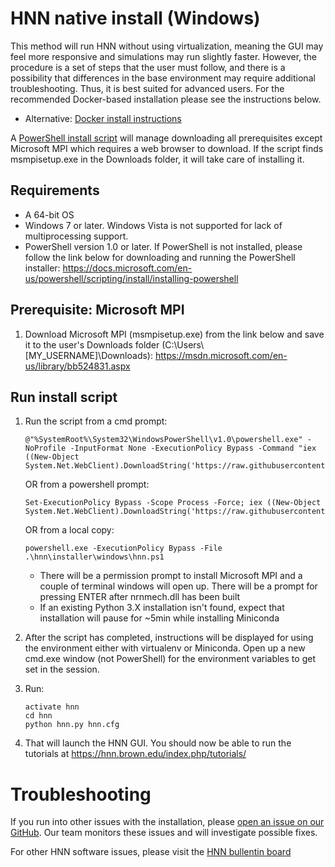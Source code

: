 # HNN native install (Windows)

This method will run HNN without using virtualization, meaning the GUI may feel more responsive and simulations may run slightly faster. However, the procedure is a set of steps that the user must follow, and there is a possibility that differences in the base environment may require additional troubleshooting. Thus, it is best suited for advanced users. For the recommended Docker-based installation please see the instructions below.
  - Alternative: [Docker install instructions](README.md)

A [PowerShell install script](hnn.ps1) will manage downloading all prerequisites except Microsoft MPI which requires a web browser to download. If the script finds msmpisetup.exe in the Downloads folder, it will take care of installing it.

## Requirements
 - A 64-bit OS
 - Windows 7 or later. Windows Vista is not supported for lack of multiprocessing support.
 - PowerShell version 1.0 or later. If PowerShell is not installed, please follow the link below for downloading and running the PowerShell installer:
 https://docs.microsoft.com/en-us/powershell/scripting/install/installing-powershell

## Prerequisite: Microsoft MPI

1. Download Microsoft MPI (msmpisetup.exe) from the link below and save it to the user's Downloads  folder (C:\Users\\[MY_USERNAME]\Downloads): https://msdn.microsoft.com/en-us/library/bb524831.aspx

## Run install script

1. Run the script from a cmd prompt:
    ```
    @"%SystemRoot%\System32\WindowsPowerShell\v1.0\powershell.exe" -NoProfile -InputFormat None -ExecutionPolicy Bypass -Command "iex ((New-Object System.Net.WebClient).DownloadString('https://raw.githubusercontent.com/jonescompneurolab/hnn/master/installer/windows/hnn.ps1'))"
    ```
    OR from a powershell prompt:
    ```
    Set-ExecutionPolicy Bypass -Scope Process -Force; iex ((New-Object System.Net.WebClient).DownloadString('https://raw.githubusercontent.com/jonescompneurolab/hnn/master/installer/windows/hnn.ps1'))
    ```
    OR from a local copy:
    ```
    powershell.exe -ExecutionPolicy Bypass -File .\hnn\installer\windows\hnn.ps1
    ```
   * There will be a permission prompt to install Microsoft MPI and a couple of terminal windows will
open up. There will be a prompt for pressing ENTER after nrnmech.dll has been built
   * If an existing Python 3.X installation isn't found, expect that installation will pause for ~5min while installing Miniconda

2. After the script has completed, instructions will be displayed for using the environment either with virtualenv or Miniconda. Open up a new cmd.exe window (not PowerShell) for the environment variables to get set in the session.
3. Run:
    ```
    activate hnn
    cd hnn
    python hnn.py hnn.cfg
    ```
4. That will launch the HNN GUI. You should now be able to run the tutorials at https://hnn.brown.edu/index.php/tutorials/

# Troubleshooting

If you run into other issues with the installation, please [open an issue on our GitHub](https://github.com/jonescompneurolab/hnn/issues). Our team monitors these issues and will investigate possible fixes.

For other HNN software issues, please visit the [HNN bullentin board](https://www.neuron.yale.edu/phpBB/viewforum.php?f=46)